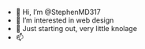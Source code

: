 - 👋 Hi, I’m @StephenMD317
- 👀 I’m interested in web design
- 🌱 Just starting out, very little knolage
- 📫 
<!---
StephenMD317/StephenMD317 is a ✨ special ✨ repository because its `README.md` (this file) appears on your GitHub profile.
You can click the Preview link to take a look at your changes.
--->
